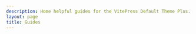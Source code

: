```yaml
---
description: Home helpful guides for the VitePress Default Theme Plus.
layout: page
title: Guides
---
```


<script setup>
import {
  VPLCollectionPage,
  VPLCollectionPageTitle,
  VPLCollectionItems
} from '@lando/vitepress-theme-default-plus'
</script>

<VPLCollectionPage>
  <VPLCollectionPageTitle>
    <template #title>
      Guides
    </template>
    <template #lead>
      stuyff adn thiangsoejp
      oj pgojseg
    </template>
  </VPLCollectionPageTitle>
  <VPLCollectionItems size="small"/>
</VPLCollectionPage>
